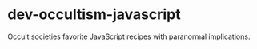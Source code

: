 # dev-occultism-javascript
Occult societies favorite JavaScript recipes with paranormal implications.
